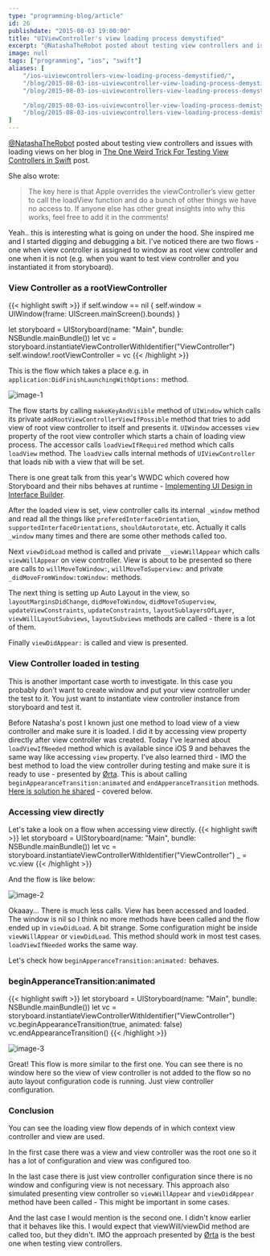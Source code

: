 ```yaml
---
type: "programming-blog/article"
id: 26
publishdate: "2015-08-03 19:00:00"
title: "UIViewController's view loading process demystified"
excerpt: "@NatashaTheRobot posted about testing view controllers and issues with loading views on her blog in \"The One Weird Trick For Testing View Controllers in Swift\" post."
image: null
tags: ["programming", "ios", "swift"]
aliases: [
    "/ios-uiviewcontrollers-view-loading-process-demystified/",
    "/blog/2015-08-03-ios-uiviewcontroller-view-loading-process-demystified/",
    "/blog/2015-08-03-ios-uiviewcontrollers-view-loading-process-demystified/",

    "/blog/2015-08-03-ios-uiviewcontroller-view-loading-process-demistyfied/",
    "/blog/2015-08-03-ios-uiviewcontrollers-view-loading-process-demistyfied/",
]
---
```


[@NatashaTheRobot][natasha-twitter] posted about testing view controllers and
issues with loading views on her blog in
[The One Weird Trick For Testing View Controllers in Swift][natasha-post] post.

She also wrote:

> The key here is that Apple overrides the viewController’s view getter to call the loadView function and do a bunch of other things we have no access to. If anyone else has other great insights into why this works, feel free to add it in the comments!

Yeah.. this is interesting what is going on under the hood. She inspired me
and I started digging and debugging a bit. I've noticed there are two flows -
one when view controller is assigned to window as root view controller and one
when it is not (e.g. when you want to test view controller and you
  instantiated it from storyboard).

### View Controller as a rootViewController
{{< highlight swift >}}
if self.window == nil {
    self.window = UIWindow(frame: UIScreen.mainScreen().bounds)
}

let storyboard = UIStoryboard(name: "Main", bundle: NSBundle.mainBundle())
let vc = storyboard.instantiateViewControllerWithIdentifier("ViewController")
self.window!.rootViewController = vc
{{< /highlight >}}

This is the flow which takes a place e.g. in
`application:DidFinishLaunchingWithOptions:` method.

![image-1][img-1]

The flow starts by calling `makeKeyAndVisible` method of `UIWindow` which calls
its private `addRootViewControllerViewIfPossible` method that tries to add view
of root view controller to itself and presents it. `UIWindow` accesses `view` property
of the root view controller which starts a chain of loading view process.
The accessor calls `loadViewIfRequired` method which calls `loadView` method.
The `loadView` calls internal methods of `UIViewController` that loads nib with
a view that will be set.

There is one great talk from this year's WWDC which covered how Storyboard and
their nibs behaves at runtime - [Implementing UI Design in Interface Builder][wwdc-407].

After the loaded view is set, view controller calls its internal `_window` method
and read all the things like `preferedInterfaceOrientation`,
`supportedInterfaceOrientations`, `shouldAutorotate`, etc. Actually it calls
`_window` many times and there are some other methods called too.

Next `viewDidLoad` method is called and private `__viewWillAppear` which calls
`viewWillAppear` on view controller. View is about to be presented so there are
calls to `willMoveToWindow:`, `willMoveToSuperview:` and private
`_didMoveFromWindow:toWindow:` methods.

The next thing is setting up Auto Layout in the view, so `layoutMarginsDidChange`,
`didMoveToWindow`, `didMoveToSuperview`, `updateViewConstraints`,
`updateConstraints`, `layoutSublayersOfLayer`, `viewWillLayoutSubviews`, `layoutSubviews`
methods are called - there is a lot of them.

Finally `viewDidAppear:` is called and view is presented.

### View Controller loaded in testing
This is another important case worth to investigate. In this case you probably
don't want to create window and put your view controller under the test to it.
You just want to instantiate view controller instance from storyboard and test it.

Before Natasha's post I known just one method to load view of a view controller
and make sure it is loaded. I did it by accessing view property directly after
view controller was created. Today I've learned about `loadViewIfNeeded` method
which is available since iOS 9 and behaves the same way like accessing `view`
property. I've also learned third - IMO the best method to load the view controller
during testing and make sure it is ready to use - presented by [Ørta][orta-twitter].
This is about calling `beginAppearanceTransition:animated` and
`endApperanceTransition` methods. [Here is solution he shared][artsy-github] - covered
below.

### Accessing view directly
Let's take a look on a flow when accessing view directly.
{{< highlight swift >}}
let storyboard = UIStoryboard(name: "Main", bundle: NSBundle.mainBundle())
let vc = storyboard.instantiateViewControllerWithIdentifier("ViewController")
_ = vc.view
{{< /highlight >}}

And the flow is like below:

![image-2][img-2]

Okaaay... There is much less calls. View has been accessed and loaded.
The window is nil so I think no more methods have been called and the flow
ended up in `viewDidLoad`. A bit strange. Some configuration might be inside
`viewWillAppear` or `viewDidLoad`. This method should work in most test cases.
`loadViewIfNeeded` works the same way.

Let's check how `beginApperanceTransition:animated:` behaves.

### beginApperanceTransition:animated
{{< highlight swift >}}
let storyboard = UIStoryboard(name: "Main", bundle: NSBundle.mainBundle())
let vc = storyboard.instantiateViewControllerWithIdentifier("ViewController")
vc.beginAppearanceTransition(true, animated: false)
vc.endAppearanceTransition()
{{< /highlight >}}

![image-3][img-3]

Great! This flow is more similar to the first one. You can see there is no window
here so the view of view controller is not added to the flow so no auto layout
configuration code is running. Just view controller configuration.

### Conclusion
You can see the loading view flow depends of in which context view controller
and view are used.

In the first case there was a view and view controller was the root one so it
has a lot of configuration and view was configured too.

In the last case there is just view controller configuration since there is no
window and configuring view is not necessary. This approach also simulated
presenting view controller so `viewWillAppear` and `viewDidAppear` method have
been called - This might be important in some cases.

And the last case I would mention is the second one. I didn't know earlier
that it behaves like this. I would expect that viewWill/viewDid method are
called too, but they didn't. IMO the approach presented by [Ørta][orta-twitter]
is the best one when testing view controllers.

[natasha-twitter]: http://twitter.com/NatashaTheRobot
[natasha-post]: http://natashatherobot.com/ios-testing-view-controllers-swift/
[orta-twitter]: twitter.com/orta
[wwdc-407]: https://developer.apple.com/videos/wwdc/2015/?id=407
[artsy-github]: https://github.com/artsy/eigen/blob/master/Artsy_Tests/Extensions/UIViewController+PresentWithFrame.m#L20-L22

[img-1]: /uploads/programming-blog/post-26/1.png
[img-2]: /uploads/programming-blog/post-26/2.png
[img-3]: /uploads/programming-blog/post-26/3.png
